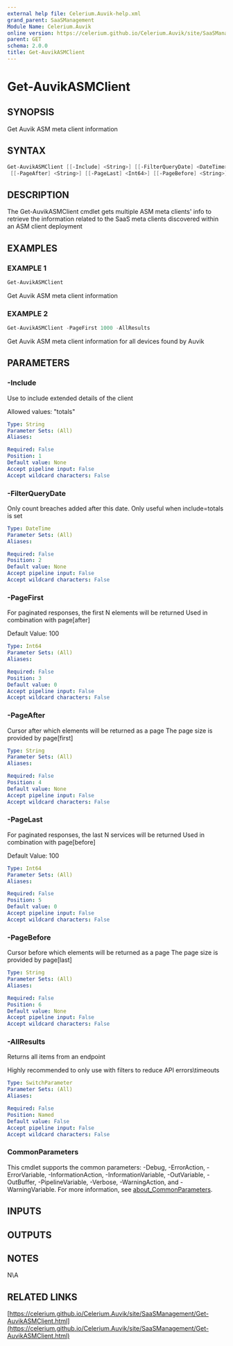 ```yaml
---
external help file: Celerium.Auvik-help.xml
grand_parent: SaaSManagement
Module Name: Celerium.Auvik
online version: https://celerium.github.io/Celerium.Auvik/site/SaaSManagement/Get-AuvikASMClient.html
parent: GET
schema: 2.0.0
title: Get-AuvikASMClient
---
```


# Get-AuvikASMClient

## SYNOPSIS
Get Auvik ASM meta client information

## SYNTAX

```powershell
Get-AuvikASMClient [[-Include] <String>] [[-FilterQueryDate] <DateTime>] [[-PageFirst] <Int64>]
 [[-PageAfter] <String>] [[-PageLast] <Int64>] [[-PageBefore] <String>] [-AllResults] [<CommonParameters>]
```

## DESCRIPTION
The Get-AuvikASMClient cmdlet gets multiple ASM meta clients' info
to retrieve the information related to the SaaS meta clients discovered
within an ASM client deployment

## EXAMPLES

### EXAMPLE 1
```powershell
Get-AuvikASMClient
```

Get Auvik ASM meta client information

### EXAMPLE 2
```powershell
Get-AuvikASMClient -PageFirst 1000 -AllResults
```

Get Auvik ASM meta client information for all devices found by Auvik

## PARAMETERS

### -Include
Use to include extended details of the client

Allowed values:
    "totals"

```yaml
Type: String
Parameter Sets: (All)
Aliases:

Required: False
Position: 1
Default value: None
Accept pipeline input: False
Accept wildcard characters: False
```

### -FilterQueryDate
Only count breaches added after this date.
Only useful when include=totals is set

```yaml
Type: DateTime
Parameter Sets: (All)
Aliases:

Required: False
Position: 2
Default value: None
Accept pipeline input: False
Accept wildcard characters: False
```

### -PageFirst
For paginated responses, the first N elements will be returned
Used in combination with page\[after\]

Default Value: 100

```yaml
Type: Int64
Parameter Sets: (All)
Aliases:

Required: False
Position: 3
Default value: 0
Accept pipeline input: False
Accept wildcard characters: False
```

### -PageAfter
Cursor after which elements will be returned as a page
The page size is provided by page\[first\]

```yaml
Type: String
Parameter Sets: (All)
Aliases:

Required: False
Position: 4
Default value: None
Accept pipeline input: False
Accept wildcard characters: False
```

### -PageLast
For paginated responses, the last N services will be returned
Used in combination with page\[before\]

Default Value: 100

```yaml
Type: Int64
Parameter Sets: (All)
Aliases:

Required: False
Position: 5
Default value: 0
Accept pipeline input: False
Accept wildcard characters: False
```

### -PageBefore
Cursor before which elements will be returned as a page
The page size is provided by page\[last\]

```yaml
Type: String
Parameter Sets: (All)
Aliases:

Required: False
Position: 6
Default value: None
Accept pipeline input: False
Accept wildcard characters: False
```

### -AllResults
Returns all items from an endpoint

Highly recommended to only use with filters to reduce API errors\timeouts

```yaml
Type: SwitchParameter
Parameter Sets: (All)
Aliases:

Required: False
Position: Named
Default value: False
Accept pipeline input: False
Accept wildcard characters: False
```

### CommonParameters
This cmdlet supports the common parameters: -Debug, -ErrorAction, -ErrorVariable, -InformationAction, -InformationVariable, -OutVariable, -OutBuffer, -PipelineVariable, -Verbose, -WarningAction, and -WarningVariable. For more information, see [about_CommonParameters](http://go.microsoft.com/fwlink/?LinkID=113216).

## INPUTS

## OUTPUTS

## NOTES
N\A

## RELATED LINKS

[https://celerium.github.io/Celerium.Auvik/site/SaaSManagement/Get-AuvikASMClient.html](https://celerium.github.io/Celerium.Auvik/site/SaaSManagement/Get-AuvikASMClient.html)

